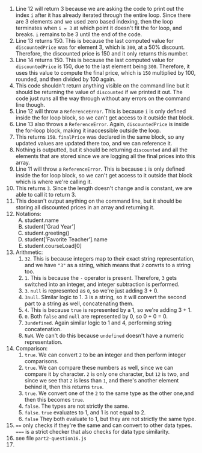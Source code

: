 1. Line 12 will return 3 because we are asking the code to print out the index `i` after it has already iterated through the entire loop. Since there are 3 elements and we used zero based indexing, then the loop terminates when `i = 3` at which point it doesn't fit the for loop, and breaks. `i` remains to be 3 until the end of the code. 
2. Line 13 returns 150. This is because the last computed value for `discountedPrice` was for element 3, which is `300`, at a 50% discount. Therefore, the discounted price is 150 and it only returns this number. 
3. Line 14 returns 150. This is because the last computed value for `discountedPrice` is 150, due to the last element being `300`. Therefore, it uses this value to compute the final price, which is `150` multiplied by 100, rounded, and then divided by 100 again. 
4. This code shouldn't return anything visible on the command line but it should be returning the value of `discounted` if we printed it out. The code just runs all the way through without any errors on the command line though. 
5. Line 12 will throw a `ReferenceError`. This is because `i` is only defined inside the for loop block, so we can't get access to it outside that block. 
6. Line 13 also throws a `ReferenceError`. Again, `discountedPrice` is inside the for-loop block, making it inaccessible outside the loop.
7. This returns `150`. `finalPrice` was declared in the same block, so any updated values are updated there too, and we can reference it. 
8. Nothing is outputted, but it should be returning `discounted` and all the elements that are stored since we are logging all the final prices into this array. 
9. Line 11 will throw a `ReferenceError`. This is because `i` is only defined inside the for loop block, so we can't get access to it outside that block which is where we're calling it. 
10. This returns `3`. Since the length doesn't change and is constant, we are able to call it to return 3. 
11. This doesn't output anything on the command line, but it should be storing all discounted prices in an array and returning it. 
12. Notations:
    <ol type="A">
    <li>student.name</li>
    <li>student['Grad Year']</li>
    <li>student.greeting()</li>
    <li>student['Favorite Teacher'].name </li>
    <li> student.courseLoad[0]</li>
    </ol>
13. Arithmetic: 
    1.  `32`. This is because integers map to their exact string representation, and we have `"3"` as a string, which means that `2` convrts to a string too. 
    2.  `1`. This is because the `-` operator is present. Therefore, `3` gets switched into an integer, and integer subtraction is performed. 
    3.  `3`. `null` is represented as `0`, so we're just adding 3 + 0. 
    4.  `3null`. SImilar logic to 1. 3 is a string, so it will convert the second part to a string as well, concatenating them. 
    5.  `4`. This is because `true` is represented by a 1, so we're adding 3 + 1. 
    6.  `0`. Both `false` and `null` are represented by 0, so 0 + 0 = 0. 
    7.  `3undefined`. Again similar logic to 1 and 4, performing string concatenation. 
    8.  `NaN`. We can't do this because `undefined` doesn't have a numeric representation. 
14. Comparison:
    1.  `true`. We can convert `2` to be an integer and then perform integer comparisons. 
    2.  `true`. We can compare these numbers as well, since we can compare it by character. `2` is only one character, but `12` is two, and since we see that `2` is less than `1`, and there's another element behind it, then this returns `true`.
    3.  `true`. We convert one of the `2` to the same type as the other one,and then this becomes `true`. 
    4.  `false`. The types are not strictly the same. 
    5.  `false`. `true` evaluates to 1, and 1 is not equal to 2. 
    6.  `false` They both evaluate to 1, but they are not strictly the same type. 
15. `==` only checks if they're the same and can convert to other data types. `===` is a strict checker that also checks for data type similarity. 
16. see file `part2-question16.js`
17. 